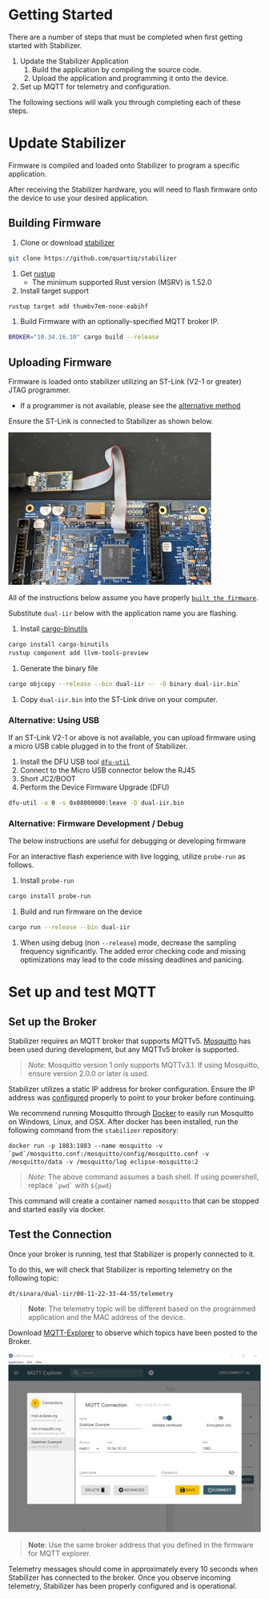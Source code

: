 # Getting Started

There are a number of steps that must be completed when first getting started with Stabilizer.
1. Update the Stabilizer Application
    1. Build the application by compiling the source code.
    1. Upload the application and programming it onto the device.
1. Set up MQTT for telemetry and configuration.

The following sections will walk you through completing each of these steps.

# Update Stabilizer

Firmware is compiled and loaded onto Stabilizer to program a specific application.

After receiving the Stabilizer hardware, you will need to flash firmware onto the device to use your
desired application.

## Building Firmware

1. Clone or download [stabilizer](https://github.com/quartiq/stabilizer)
```bash
git clone https://github.com/quartiq/stabilizer
```
1. Get [rustup](https://rustup.rs/)
    * The minimum supported Rust version (MSRV) is 1.52.0
1. Install target support
```bash
rustup target add thumbv7em-none-eabihf
```
1. Build Firmware with an optionally-specified MQTT broker IP.
```bash
BROKER="10.34.16.10" cargo build --release
```

## Uploading Firmware

Firmware is loaded onto stabilizer utilizing an ST-Link (V2-1 or greater) JTAG programmer.
* If a programmer is not available, please see the [alternative method](#alternative-using-usb)

Ensure the ST-Link is connected to Stabilizer as shown below.

![JTAG Connection](assets/stabilizer-jtag.jpg)

All of the instructions below assume you have properly [`built the firmware`](#building-firmware).

Substitute `dual-iir` below with the application name you are flashing.

1. Install [cargo-binutils](https://github.com/rust-embedded/cargo-binutils/)
```bash
cargo install cargo-binutils
rustup component add llvm-tools-preview
```

1. Generate the binary file
```bash
cargo objcopy --release --bin dual-iir -- -O binary dual-iir.bin`
```

1. Copy `dual-iir.bin` into the ST-Link drive on your computer.


### Alternative: Using USB

If an ST-Link V2-1 or above is not available, you can upload firmware using a micro USB cable
plugged in to the front of Stabilizer.

1. Install the DFU USB tool [`dfu-util`](http://dfu-util.sourceforge.net)
1. Connect to the Micro USB connector below the RJ45
1. Short JC2/BOOT
1. Perform the Device Firmware Upgrade (DFU)
```bash
dfu-util -a 0 -s 0x08000000:leave -D dual-iir.bin
```

### Alternative: Firmware Development / Debug

The below instructions are useful for debugging or developing firmware

For an interactive flash experience with live logging, utilize `probe-run` as follows.

1. Install `probe-run`
```bash
cargo install probe-run
```
1. Build and run firmware on the device
```bash
cargo run --release --bin dual-iir
```
1. When using debug (non `--release`) mode, decrease the sampling frequency significantly.
  The added error checking code and missing optimizations may lead to the code
  missing deadlines and panicing.

# Set up and test MQTT

## Set up the Broker
Stabilizer requires an MQTT broker that supports MQTTv5. [Mosquitto](https://mosquitto.org/) has
been used during development, but any MQTTv5 broker is supported.

> _Note_: Mosquitto version 1 only supports MQTTv3.1. If using Mosquitto, ensure version 2.0.0 or
> later is used.

Stabilizer utilizes a static IP address for broker configuration. Ensure the IP address was
[configured](#building-firmware) properly to point to your broker before continuing.

We recommend running Mosquitto through [Docker](https://docker.com) to easily run Mosquitto on
Windows, Linux, and OSX. After docker has been installed, run the following command from
the `stabilizer` repository:
```
docker run -p 1883:1883 --name mosquitto -v `pwd`/mosquitto.conf:/mosquitto/config/mosquitto.conf -v /mosquitto/data -v /mosquitto/log eclipse-mosquitto:2
```

> _Note_: The above command assumes a bash shell. If using powershell, replace `` `pwd` `` with
> `${pwd}`

This command will create a container named `mosquitto` that can be stopped and started easily via
docker.

## Test the Connection
Once your broker is running, test that Stabilizer is properly connected to it.

To do this, we will check that Stabilizer is reporting telemetry on the following topic:
```
dt/sinara/dual-iir/00-11-22-33-44-55/telemetry
```
> **Note**: The telemetry topic will be different based on the programmed application and the MAC address
   of the device.

Download [MQTT-Explorer](http://mqtt-explorer.com/) to observe which topics have been posted to the
Broker.

![MQTT Explorer Configuration](assets/mqtt-explorer.png)

> **Note**: Use the same broker address that you defined in the firmware for MQTT explorer.

Telemetry messages should come in approximately every 10 seconds when Stabilizer has connected to
the broker.  Once you observe incoming telemetry, Stabilizer has been properly configured and is
operational.
